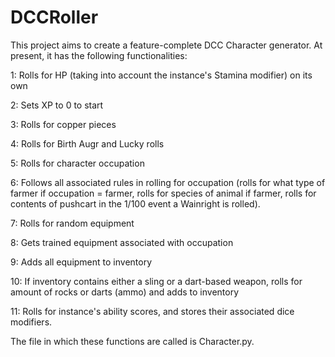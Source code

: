 # DCCRoller

This project aims to create a feature-complete DCC Character generator. At present, it has the following functionalities:

1: Rolls for HP (taking into account the instance's Stamina modifier) on its own

2: Sets XP to 0 to start

3: Rolls for copper pieces

4: Rolls for Birth Augr and Lucky rolls

5: Rolls for character occupation

6: Follows all associated rules in rolling for occupation (rolls for what type of farmer if occupation = farmer, rolls for species of animal if farmer,
rolls for contents of pushcart in the 1/100 event a Wainright is rolled).

7: Rolls for random equipment

8: Gets trained equipment associated with occupation

9: Adds all equipment to inventory

10: If inventory contains either a sling or a dart-based weapon, rolls for amount of rocks or darts (ammo) and adds to inventory

11: Rolls for instance's ability scores, and stores their associated dice modifiers. 

The file in which these functions are called is Character.py.
